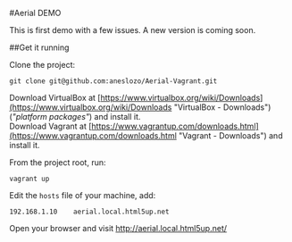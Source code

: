 #Aerial DEMO

This is first demo with a few issues. A new version is coming soon.

##Get it running

Clone the project:

    git clone git@github.com:aneslozo/Aerial-Vagrant.git

Download VirtualBox at [https://www.virtualbox.org/wiki/Downloads](https://www.virtualbox.org/wiki/Downloads "VirtualBox - Downloads") (*"platform packages"*) and install it.  
Download Vagrant at [https://www.vagrantup.com/downloads.html](https://www.vagrantup.com/downloads.html "Vagrant - Downloads") and install it.

From the project root, run:

    vagrant up

Edit the `hosts` file of your machine, add:

    192.168.1.10    aerial.local.html5up.net

Open your browser and visit http://aerial.local.html5up.net/
